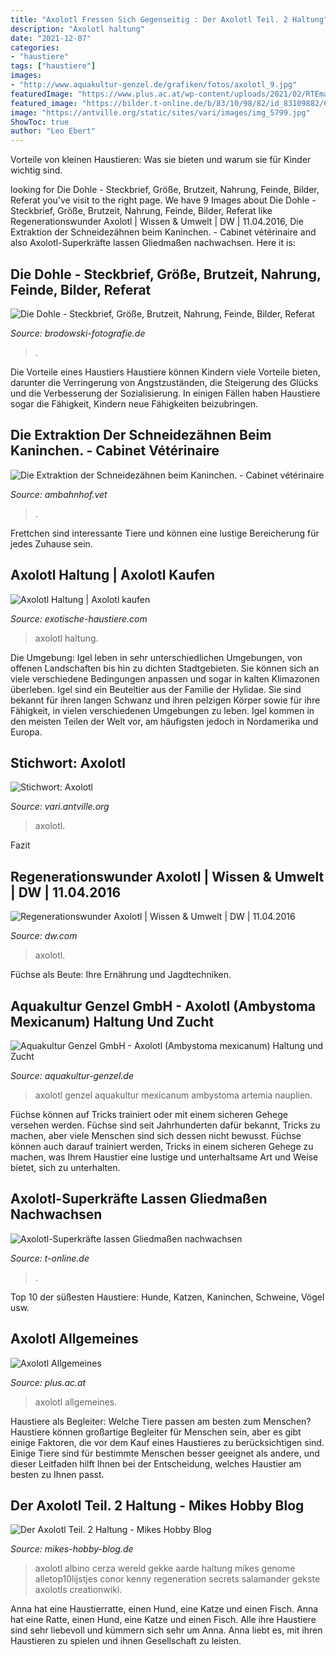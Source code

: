 ```yaml
---
title: "Axolotl Fressen Sich Gegenseitig : Der Axolotl Teil. 2 Haltung"
description: "Axolotl haltung"
date: "2021-12-07"
categories:
- "haustiere"
tags: ["haustiere"]
images:
- "http://www.aquakultur-genzel.de/grafiken/fotos/axolotl_9.jpg"
featuredImage: "https://www.plus.ac.at/wp-content/uploads/2021/02/RTEmagicC_axolotl6.jpg.jpg"
featured_image: "https://bilder.t-online.de/b/83/10/98/82/id_83109882/610/tid_da/bisher-wurde-das-axolotl-genom-aufgrund-seiner-groesse-nicht-komplett-entziffert-.jpg"
image: "https://antville.org/static/sites/vari/images/img_5799.jpg"
ShowToc: true
author: "Leo Ebert"
---
```



Vorteile von kleinen Haustieren: Was sie bieten und warum sie für Kinder wichtig sind.

	

		
looking for Die Dohle - Steckbrief, Größe, Brutzeit, Nahrung, Feinde, Bilder, Referat you've visit to the right page. We have 9 Images about Die Dohle - Steckbrief, Größe, Brutzeit, Nahrung, Feinde, Bilder, Referat like Regenerationswunder Axolotl | Wissen &amp; Umwelt | DW | 11.04.2016, Die Extraktion der Schneidezähnen beim Kaninchen. - Cabinet vétérinaire and also Axolotl-Superkräfte lassen Gliedmaßen nachwachsen. Here it is:
		
    
## Die Dohle - Steckbrief, Größe, Brutzeit, Nahrung, Feinde, Bilder, Referat

<img loading=lazy src="https://www.brodowski-fotografie.de/bilder/dohle/brutplatz49.jpg" onerror="this.onerror=null;this.src='https://tse2.mm.bing.net/th?id=OIP.OfKuiBIjB6q6BgprKPAETAHaE7&amp;pid=15.1';" alt="Die Dohle - Steckbrief, Größe, Brutzeit, Nahrung, Feinde, Bilder, Referat">

_Source: brodowski-fotografie.de_

>. 

	

Die Vorteile eines Haustiers
Haustiere können Kindern viele Vorteile bieten, darunter die Verringerung von Angstzuständen, die Steigerung des Glücks und die Verbesserung der Sozialisierung. In einigen Fällen haben Haustiere sogar die Fähigkeit, Kindern neue Fähigkeiten beizubringen.

    
## Die Extraktion Der Schneidezähnen Beim Kaninchen. - Cabinet Vétérinaire

<img loading=lazy src="https://ambahnhof.vet/wp-content/uploads/2020/08/074305bf-da58-406b-9e7c-b7007ca12110.jpg" onerror="this.onerror=null;this.src='https://tse3.mm.bing.net/th?id=OIP.plddC5KoARKJDCsGSAQX4AHaIb&amp;pid=15.1';" alt="Die Extraktion der Schneidezähnen beim Kaninchen. - Cabinet vétérinaire">

_Source: ambahnhof.vet_

>. 

	

Frettchen sind interessante Tiere und können eine lustige Bereicherung für jedes Zuhause sein.

    
## Axolotl Haltung | Axolotl Kaufen

<img loading=lazy src="https://exotische-haustiere.com/wp-content/uploads/2018/10/Axolotl-Dekoration-630x630.jpg" onerror="this.onerror=null;this.src='https://tse2.mm.bing.net/th?id=OIP.-x4yCWRZhJkR59RM4W6RMAHaHa&amp;pid=15.1';" alt="Axolotl Haltung | Axolotl kaufen">

_Source: exotische-haustiere.com_

>axolotl haltung. 

	

Die Umgebung: Igel leben in sehr unterschiedlichen Umgebungen, von offenen Landschaften bis hin zu dichten Stadtgebieten. Sie können sich an viele verschiedene Bedingungen anpassen und sogar in kalten Klimazonen überleben.
Igel sind ein Beuteltier aus der Familie der Hylidae. Sie sind bekannt für ihren langen Schwanz und ihren pelzigen Körper sowie für ihre Fähigkeit, in vielen verschiedenen Umgebungen zu leben. Igel kommen in den meisten Teilen der Welt vor, am häufigsten jedoch in Nordamerika und Europa.

    
## Stichwort: Axolotl

<img loading=lazy src="https://antville.org/static/sites/vari/images/img_5799.jpg" onerror="this.onerror=null;this.src='https://tse2.mm.bing.net/th?id=OIP.TK1VSh-K8TkU-wDzYCtuCgAAAA&amp;pid=15.1';" alt="Stichwort: Axolotl">

_Source: vari.antville.org_

>axolotl. 

	

Fazit

    
## Regenerationswunder Axolotl | Wissen &amp; Umwelt | DW | 11.04.2016

<img loading=lazy src="https://static.dw.com/image/19151672_6.jpg" onerror="this.onerror=null;this.src='https://tse3.mm.bing.net/th?id=OIP.Ca-4lr09pKezivB8zQcEXwHaEK&amp;pid=15.1';" alt="Regenerationswunder Axolotl | Wissen &amp; Umwelt | DW | 11.04.2016">

_Source: dw.com_

>axolotl. 

	

Füchse als Beute: Ihre Ernährung und Jagdtechniken.

    
## Aquakultur Genzel GmbH - Axolotl (Ambystoma Mexicanum) Haltung Und Zucht

<img loading=lazy src="http://www.aquakultur-genzel.de/grafiken/fotos/axolotl_9.jpg" onerror="this.onerror=null;this.src='https://tse3.mm.bing.net/th?id=OIP.avrLynEK0W-cyxbdMJGaIgHaDz&amp;pid=15.1';" alt="Aquakultur Genzel GmbH - Axolotl (Ambystoma mexicanum) Haltung und Zucht">

_Source: aquakultur-genzel.de_

>axolotl genzel aquakultur mexicanum ambystoma artemia nauplien. 

	

Füchse können auf Tricks trainiert oder mit einem sicheren Gehege versehen werden.
Füchse sind seit Jahrhunderten dafür bekannt, Tricks zu machen, aber viele Menschen sind sich dessen nicht bewusst. Füchse können auch darauf trainiert werden, Tricks in einem sicheren Gehege zu machen, was Ihrem Haustier eine lustige und unterhaltsame Art und Weise bietet, sich zu unterhalten.

    
## Axolotl-Superkräfte Lassen Gliedmaßen Nachwachsen

<img loading=lazy src="https://bilder.t-online.de/b/83/10/98/82/id_83109882/610/tid_da/bisher-wurde-das-axolotl-genom-aufgrund-seiner-groesse-nicht-komplett-entziffert-.jpg" onerror="this.onerror=null;this.src='https://tse2.mm.bing.net/th?id=OIP.o6Rn5fItPET4RtzMDZk9nwHaEK&amp;pid=15.1';" alt="Axolotl-Superkräfte lassen Gliedmaßen nachwachsen">

_Source: t-online.de_

>. 

	

Top 10 der süßesten Haustiere: Hunde, Katzen, Kaninchen, Schweine, Vögel usw.

    
## Axolotl Allgemeines

<img loading=lazy src="https://www.plus.ac.at/wp-content/uploads/2021/02/RTEmagicC_axolotl6.jpg.jpg" onerror="this.onerror=null;this.src='https://tse4.mm.bing.net/th?id=OIP.xm9FEu0pxr8WfgGmQk12MgAAAA&amp;pid=15.1';" alt="Axolotl Allgemeines">

_Source: plus.ac.at_

>axolotl allgemeines. 

	

Haustiere als Begleiter: Welche Tiere passen am besten zum Menschen?
Haustiere können großartige Begleiter für Menschen sein, aber es gibt einige Faktoren, die vor dem Kauf eines Haustieres zu berücksichtigen sind. Einige Tiere sind für bestimmte Menschen besser geeignet als andere, und dieser Leitfaden hilft Ihnen bei der Entscheidung, welches Haustier am besten zu Ihnen passt.

    
## Der Axolotl Teil. 2 Haltung - Mikes Hobby Blog

<img loading=lazy src="http://www.mikes-hobby-blog.de/wp-content/uploads/2013/03/Axolotl21.jpg" onerror="this.onerror=null;this.src='https://tse4.mm.bing.net/th?id=OIP.Sjb1K6Voba0vZU5whVZ3pQHaE8&amp;pid=15.1';" alt="Der Axolotl Teil. 2 Haltung - Mikes Hobby Blog">

_Source: mikes-hobby-blog.de_

>axolotl albino cerza wereld gekke aarde haltung mikes genome alletop10lijstjes conor kenny regeneration secrets salamander gekste axolotls creationwiki. 

	

Anna hat eine Haustierratte, einen Hund, eine Katze und einen Fisch.
Anna hat eine Ratte, einen Hund, eine Katze und einen Fisch. Alle ihre Haustiere sind sehr liebevoll und kümmern sich sehr um Anna. Anna liebt es, mit ihren Haustieren zu spielen und ihnen Gesellschaft zu leisten.

